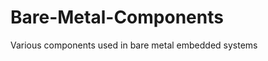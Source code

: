 Bare-Metal-Components
=====================

Various components used in bare metal embedded systems
